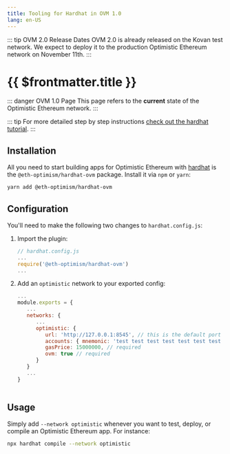 ```yaml
---
title: Tooling for Hardhat in OVM 1.0
lang: en-US
---
```


::: tip OVM 2.0 Release Dates
OVM 2.0 is already released on the Kovan test network.
We expect to deploy it to the production Optimistic Ethereum network on November 11th.
:::

# {{ $frontmatter.title }}

::: danger OVM 1.0 Page
This page refers to the **current** state of the Optimistic Ethereum
network. 
:::

::: tip
For more detailed step by step instructions [check out the hardhat tutorial](https://github.com/ethereum-optimism/optimism-tutorial/tree/main/hardhat).
:::

## Installation

All you need to start building apps for Optimistic Ethereum with [hardhat](https://hardhat.org) is the `@eth-optimism/hardhat-ovm` package.
Install it via `npm` or `yarn`:

```sh
yarn add @eth-optimism/hardhat-ovm
```

## Configuration

You'll need to make the following two changes to `hardhat.config.js`:

1. Import the plugin:

   ```javascript
   // hardhat.config.js
   ...
   require('@eth-optimism/hardhat-ovm')
   ...
   ```

1. Add an `optimistic` network to your exported config:

   ```javascript
   ...
   module.exports = {
      ...
      networks: {
         ...
         optimistic: {
            url: 'http://127.0.0.1:8545', // this is the default port
            accounts: { mnemonic: 'test test test test test test test test test test test junk' },
            gasPrice: 15000000, // required
            ovm: true // required
         }
      }
      ...
   }
      
   ```

## Usage

Simply add `--network optimistic` whenever you want to test, deploy, or compile an Optimistic Ethereum app.
For instance:

```sh
npx hardhat compile --network optimistic
```
